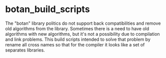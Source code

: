 # botan_build_scripts
The "botan" library politics do not support back compatibilities and remove old algorithms from the library. Sometimes there is a need to have old algorithms with new algorithms, but it's not a possibility due to compilation and link problems. This build scripts intended to solve that problem by rename all cross names so that for the compiler it looks like a set of separates libraries.
